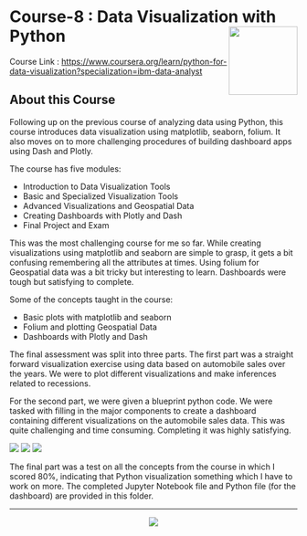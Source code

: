 # Course-8 : Data Visualization with Python <img src="https://raw.githubusercontent.com/roshangrewal/IBM-Data-Science-Professional-Certification/master/IBM-Banner.png" align="right" width="120" />

Course Link : https://www.coursera.org/learn/python-for-data-visualization?specialization=ibm-data-analyst

## About this Course
Following up on the previous course of analyzing data using Python, this course introduces data visualization using matplotlib, seaborn, folium. It also moves on to more challenging procedures of building dashboard apps using Dash and Plotly.

The course has five modules:
-	Introduction to Data Visualization Tools
-	Basic and Specialized Visualization Tools
-	Advanced Visualizations and Geospatial Data
-	Creating Dashboards with Plotly and Dash
-	Final Project and Exam

This was the most challenging course for me so far. While creating visualizations using matplotlib and seaborn are simple to grasp, it gets a bit confusing remembering all the attributes at times. Using folium for Geospatial data was a bit tricky but interesting to learn. Dashboards were tough but satisfying to complete.

Some of the concepts taught in the course:
-	Basic plots with matplotlib and seaborn
-	Folium and plotting Geospatial Data
-	Dashboards with Plotly and Dash

The final assessment was split into three parts. The first part was a straight forward visualization exercise using data based on automobile sales over the years. We were to plot different visualizations and make inferences related to recessions. 

For the second part, we were given a blueprint python code. We were tasked with filling in the major components to create a dashboard containing different visualizations on the automobile sales data. This was quite challenging and time consuming. Completing it was highly satisfying. 

<img src="/Course-8 : Data Visualization with Python/Dropdown.png">
<img src="/Course-8 : Data Visualization with Python/RecessionReportgraphs.jpeg">
<img src="/Course-8 : Data Visualization with Python/YearlyReportgraphs.jpeg">

The final part was a test on all the concepts from the course in which I scored 80%, indicating that Python visualization something which I have to work on more.
The completed Jupyter Notebook file and Python file (for the dashboard) are provided in this folder.

---

<p align="center">
<img src="/Course-8 : Data Visualization with Python/IBM_DataVisualizationWithPython_Certificate.png" >
